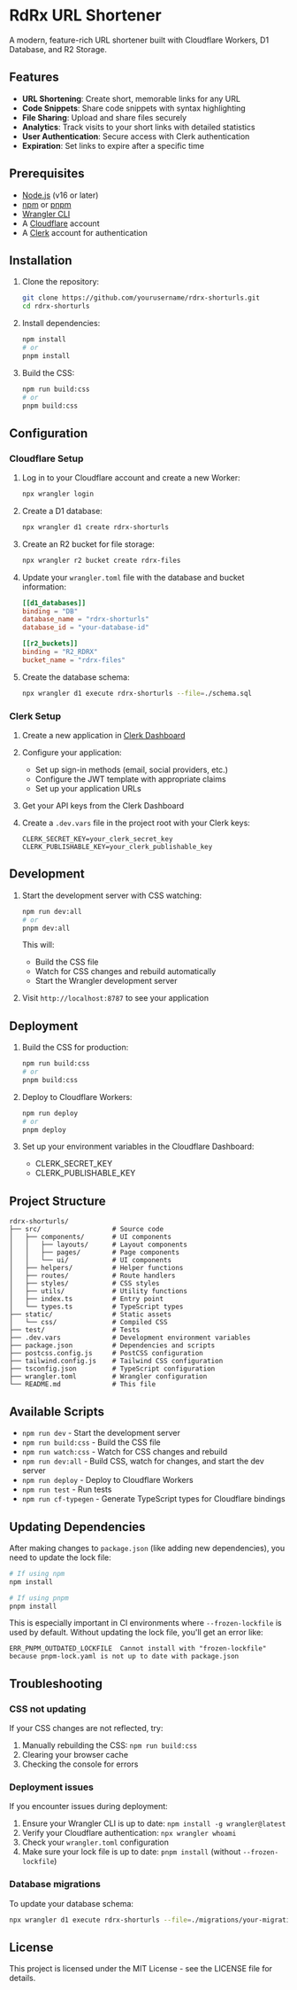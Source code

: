 # RdRx URL Shortener

A modern, feature-rich URL shortener built with Cloudflare Workers, D1 Database, and R2 Storage.

## Features

- **URL Shortening**: Create short, memorable links for any URL
- **Code Snippets**: Share code snippets with syntax highlighting
- **File Sharing**: Upload and share files securely
- **Analytics**: Track visits to your short links with detailed statistics
- **User Authentication**: Secure access with Clerk authentication
- **Expiration**: Set links to expire after a specific time

## Prerequisites

- [Node.js](https://nodejs.org/) (v16 or later)
- [npm](https://www.npmjs.com/) or [pnpm](https://pnpm.io/)
- [Wrangler CLI](https://developers.cloudflare.com/workers/wrangler/install-and-update/)
- A [Cloudflare](https://www.cloudflare.com/) account
- A [Clerk](https://clerk.dev/) account for authentication

## Installation

1. Clone the repository:

   ```bash
   git clone https://github.com/yourusername/rdrx-shorturls.git
   cd rdrx-shorturls
   ```

2. Install dependencies:

   ```bash
   npm install
   # or
   pnpm install
   ```

3. Build the CSS:
   ```bash
   npm run build:css
   # or
   pnpm build:css
   ```

## Configuration

### Cloudflare Setup

1. Log in to your Cloudflare account and create a new Worker:

   ```bash
   npx wrangler login
   ```

2. Create a D1 database:

   ```bash
   npx wrangler d1 create rdrx-shorturls
   ```

3. Create an R2 bucket for file storage:

   ```bash
   npx wrangler r2 bucket create rdrx-files
   ```

4. Update your `wrangler.toml` file with the database and bucket information:

   ```toml
   [[d1_databases]]
   binding = "DB"
   database_name = "rdrx-shorturls"
   database_id = "your-database-id"

   [[r2_buckets]]
   binding = "R2_RDRX"
   bucket_name = "rdrx-files"
   ```

5. Create the database schema:
   ```bash
   npx wrangler d1 execute rdrx-shorturls --file=./schema.sql
   ```

### Clerk Setup

1. Create a new application in [Clerk Dashboard](https://dashboard.clerk.dev/)

2. Configure your application:

   - Set up sign-in methods (email, social providers, etc.)
   - Configure the JWT template with appropriate claims
   - Set up your application URLs

3. Get your API keys from the Clerk Dashboard

4. Create a `.dev.vars` file in the project root with your Clerk keys:
   ```
   CLERK_SECRET_KEY=your_clerk_secret_key
   CLERK_PUBLISHABLE_KEY=your_clerk_publishable_key
   ```

## Development

1. Start the development server with CSS watching:

   ```bash
   npm run dev:all
   # or
   pnpm dev:all
   ```

   This will:

   - Build the CSS file
   - Watch for CSS changes and rebuild automatically
   - Start the Wrangler development server

2. Visit `http://localhost:8787` to see your application

## Deployment

1. Build the CSS for production:

   ```bash
   npm run build:css
   # or
   pnpm build:css
   ```

2. Deploy to Cloudflare Workers:

   ```bash
   npm run deploy
   # or
   pnpm deploy
   ```

3. Set up your environment variables in the Cloudflare Dashboard:
   - CLERK_SECRET_KEY
   - CLERK_PUBLISHABLE_KEY

## Project Structure

```
rdrx-shorturls/
├── src/                  # Source code
│   ├── components/       # UI components
│   │   ├── layouts/      # Layout components
│   │   ├── pages/        # Page components
│   │   └── ui/           # UI components
│   ├── helpers/          # Helper functions
│   ├── routes/           # Route handlers
│   ├── styles/           # CSS styles
│   ├── utils/            # Utility functions
│   ├── index.ts          # Entry point
│   └── types.ts          # TypeScript types
├── static/               # Static assets
│   └── css/              # Compiled CSS
├── test/                 # Tests
├── .dev.vars             # Development environment variables
├── package.json          # Dependencies and scripts
├── postcss.config.js     # PostCSS configuration
├── tailwind.config.js    # Tailwind CSS configuration
├── tsconfig.json         # TypeScript configuration
├── wrangler.toml         # Wrangler configuration
└── README.md             # This file
```

## Available Scripts

- `npm run dev` - Start the development server
- `npm run build:css` - Build the CSS file
- `npm run watch:css` - Watch for CSS changes and rebuild
- `npm run dev:all` - Build CSS, watch for changes, and start the dev server
- `npm run deploy` - Deploy to Cloudflare Workers
- `npm run test` - Run tests
- `npm run cf-typegen` - Generate TypeScript types for Cloudflare bindings

## Updating Dependencies

After making changes to `package.json` (like adding new dependencies), you need to update the lock file:

```bash
# If using npm
npm install

# If using pnpm
pnpm install
```

This is especially important in CI environments where `--frozen-lockfile` is used by default. Without updating the lock file, you'll get an error like:

```
ERR_PNPM_OUTDATED_LOCKFILE  Cannot install with "frozen-lockfile" because pnpm-lock.yaml is not up to date with package.json
```

## Troubleshooting

### CSS not updating

If your CSS changes are not reflected, try:

1. Manually rebuilding the CSS: `npm run build:css`
2. Clearing your browser cache
3. Checking the console for errors

### Deployment issues

If you encounter issues during deployment:

1. Ensure your Wrangler CLI is up to date: `npm install -g wrangler@latest`
2. Verify your Cloudflare authentication: `npx wrangler whoami`
3. Check your `wrangler.toml` configuration
4. Make sure your lock file is up to date: `pnpm install` (without `--frozen-lockfile`)

### Database migrations

To update your database schema:

```bash
npx wrangler d1 execute rdrx-shorturls --file=./migrations/your-migration.sql
```

## License

This project is licensed under the MIT License - see the LICENSE file for details.
